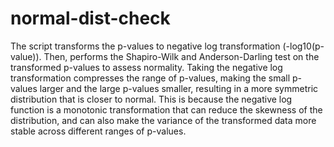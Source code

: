 # normal-dist-check
The script transforms the p-values to negative log transformation (-log10(p-value)). Then, performs the Shapiro-Wilk and Anderson-Darling test on the transformed p-values to assess normality.
Taking the negative log transformation compresses the range of p-values, making the small p-values larger and the large p-values smaller, resulting in a more symmetric distribution that is closer to normal. This is because the negative log function is a monotonic transformation that can reduce the skewness of the distribution, and can also make the variance of the transformed data more stable across different ranges of p-values.
